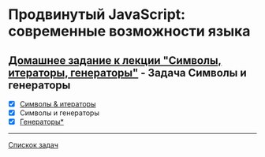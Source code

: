 # Продвинутый JavaScript: современные возможности языка
## [Домашнее задание к лекции "Символы, итераторы, генераторы"](https://github.com/TomSG03/ajs-homeworks/tree/master/symbols-iterators-generators) - Задача Символы и генераторы
- [x] [Символы & итераторы](https://github.com/TomSG03/ajs-homeworks-symbols-iterators)
- [x] Символы и генераторы
- [x] [Генераторы*](https://github.com/TomSG03/ajs-homeworks-symbols-generators_x)
---
[Спискок задач](https://github.com/TomSG03/ajs-homeworks-list)
